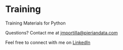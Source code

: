# Training
Training Materials for Python

Questions? Contact me at jmportilla@pieriandata.com

Feel free to connect with me on [LinkedIn](https://www.linkedin.com/in/jmportilla)
